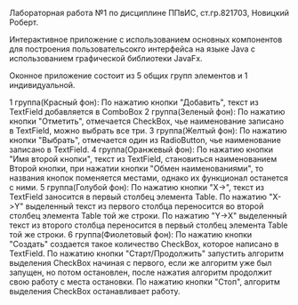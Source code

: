 Лабораторная работа №1 по дисциплине ППвИС, ст.гр.821703, Новицкий Роберт.

Интерактивное приложение с использованием основных компонентов для построения пользовательсокго интерфейса на языке Java с использованием графической библиотеки JavaFx.

Оконное приложение состоит из 5 общих групп элементов и 1 индивидуальной. 

1 группа(Красный фон): По нажатию кнопки "Добавить", текст из TextField добавляется в ComboBox
2 группа(Зеленый фон): По нажатию кнопки "Отметить", отмечается CheckBox, чье наименование записано в TextField, можно выбрать все три.
3 группа(Желтый фон): По нажатию кнопки "Выбрать", отмечается один из RadioButton, чье наименование записано в TextField.
4 группа(Оранжевый фон): По нажатию кнопки "Имя второй кнопки", текст из TextField, становиться наименованием Второй кнопки, при нажатии кнопки "Обмен наименованиями", то названия кнопок поменяется местами, однако их функционал останется с ними.
5 группа(Голубой фон): По нажатию кнопки "X->", текст из TextField заносится в первый столбец элемента Table. По нажатию "X->Y" выделенный текст из первого столбца переносится во второй столбец элемента Table той же строки. По нажатию "Y->X" выделенный текст из второго столбца переносится в первый столбец элемента Table той же строки.
6 группа(Фиолетовый фон): По нажатию кнопки "Создать" создается такое количество CheckBox, которое написано в TextField. По нажатию кнопки "Старт/Продолжить" запустить алгоритм выделения CheckBox начиная с первого, если же алгоритм уже был запущен, но потом остановлен, после нажатия алгоритм продолжит свою работу с места остановки. По нажатию кнопки "Стоп", алгоритм выделения CheckBox останавливает работу.
